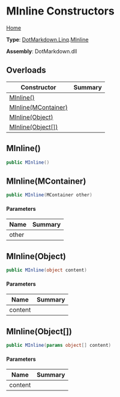 # MInline Constructors

[Home](../../../../README.md)

**Type**: [DotMarkdown.Linq](../../README.md)\.[MInline](../README.md)

**Assembly**: DotMarkdown\.dll

## Overloads

| Constructor | Summary |
| ----------- | ------- |
| [MInline()](#DotMarkdown_Linq_MInline__ctor) | |
| [MInline(MContainer)](#DotMarkdown_Linq_MInline__ctor_DotMarkdown_Linq_MContainer_) | |
| [MInline(Object)](#DotMarkdown_Linq_MInline__ctor_System_Object_) | |
| [MInline(Object\[\])](#DotMarkdown_Linq_MInline__ctor_System_Object___) | |

## MInline\(\)<a name="DotMarkdown_Linq_MInline__ctor"></a>

```csharp
public MInline()
```

## MInline\(MContainer\)<a name="DotMarkdown_Linq_MInline__ctor_DotMarkdown_Linq_MContainer_"></a>

```csharp
public MInline(MContainer other)
```

#### Parameters

| Name | Summary |
| ---- | ------- |
| other | |

## MInline\(Object\)<a name="DotMarkdown_Linq_MInline__ctor_System_Object_"></a>

```csharp
public MInline(object content)
```

#### Parameters

| Name | Summary |
| ---- | ------- |
| content | |

## MInline\(Object\[\]\)<a name="DotMarkdown_Linq_MInline__ctor_System_Object___"></a>

```csharp
public MInline(params object[] content)
```

#### Parameters

| Name | Summary |
| ---- | ------- |
| content | |

